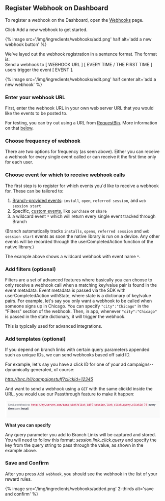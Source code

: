 
## Register Webhook on Dashboard

To register a webhook on the Dashboard, open the [Webhooks](https://dashboard.branch.io/#/webhook) page.

Click Add a new webhook to get started.

{% image src='/img/ingredients/webhooks/add.png' half alt='add a new webhook button' %}

<div class="full-width">We've layed out the webhook registration in a sentence format. The format is:</div>

<div class="attention-grabber">Send a webhook to [ WEBHOOK URL ] [ EVERY TIME / THE FIRST TIME ] users trigger the event [ EVENT ].</div>

{% image src='/img/ingredients/webhooks/edit.png' half center alt='add a new webhook' %}


### Enter your webhook URL

First, enter the webhook URL in your own web server URL that you would like the events to be posted to.

For testing, you can try out using a URL from [RequestBin](http://requestb.in/). More information on that [below](/recipes/webhooks_and_exporting_data/#example-using-requestbin-to-test).


### Choose frequency of webhook

There are two options for frequency (as seen above). Either you can receive a webhook for every single event called or can receive it the first time only for each user.


### Choose event for which to receive webhook calls

The first step is to register for which events you`d like to receive a webhook for. These can be tailored to:

1. [Branch-provided events](/recipes/advanced_referral_incentives/{{page.platform}}/#standard-events): `install`, `open`, `referred session`, and `web session start`
1. Specific, [custom events](/recipes/advanced_referral_incentives/{{page.platform}}/#custom-events), like `purchase` or `share`
1. a wildcard event `*` which will return every single event tracked through Branch

(Branch automatically tracks `installs`, `opens`, `referred session` and `web session start` events as soon the native library is run on a device. Any other events will be recorded through the userCompletedAction function of the native library.)

The example above shows a wildcard webhook with event name `*`.


### Add filters (optional)

Filters are a set of advanced features where basically you can choose to only receive a webhook call when a matching key/value pair is found in the event metadata. Event metadata is passed via the SDK with userCompletedAction withState, where state is a dictionary of key/value pairs. For example, let's say you only want a webhook to be called when someone signs up in Chicago. You can specify `"city":"Chicago"` in the "Filters" section of the webhook. Then, in app, whenever `"city":"Chicago"` is passed in the state dictionary, it will trigger the webhook.

This is typically used for advanced integrations.


### Add templates (optional)

If you depend on branch links with certain query parameters appended such as unique IDs, we can send webhooks based off said ID.

For example, let's say you have a click ID for one of your ad campaigns--dynamically generated, of course:

*http://bnc.lt/l/campaignstuff?clickId=12345*

And want to send a webhook using a `GET` with the same clickId inside the URL, you would use our Passthrough feature to make it happen:

![template webhook](/img/ingredients/webhooks/templates.png)

**What you can specify**

Any query parameter you add to Branch Links will be captured and stored. You will need to follow this format: *session.link_click.query* and specify the key from the query string to pass through the value, as shown in the example above.


### Save and Confirm


After you press `Add webhook`, you should see the webhook in the list of your reward rules.

{% image src='/img/ingredients/webhooks/added.png' 2-thirds alt='save and confirm' %}
